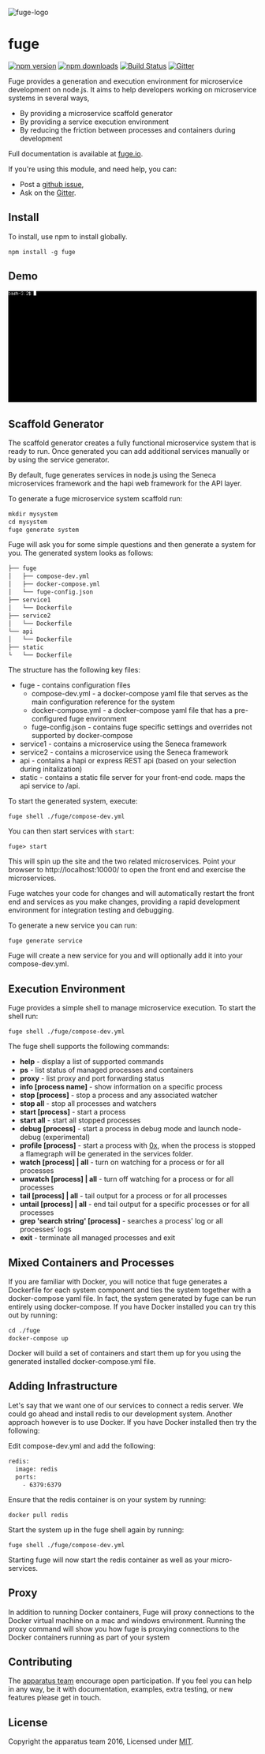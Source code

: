 ![fuge-logo](https://github.com/apparatus/fuge.io/blob/master/assets/files/fuge-logo.png)

# fuge
[![npm version][npm-badge]][npm-url]
[![npm downloads][npm-downloads-badge]][npm-url]
[![Build Status][travis-badge]][travis-url]
[![Gitter][gitter-badge]][gitter-url]

Fuge provides a generation and execution environment for microservice development on node.js. It aims to help developers working on microservice systems in several ways,

- By providing a microservice scaffold generator
- By providing a service execution environment
- By reducing the friction between processes and containers during development

Full documentation is available at [fuge.io](http://fuge.io/).

If you're using this module, and need help, you can:

- Post a [github issue][],
- Ask on the [Gitter][gitter-url].

## Install
To install, use npm to install globally.

```
npm install -g fuge
```

## Demo
![demo](https://github.com/apparatus/fuge.io/blob/master/assets/files/demo.gif)

## Scaffold Generator
The scaffold generator creates a fully functional microservice system that is ready to run. Once generated you can add additional services manually or by using the service generator.

By default, fuge generates services in node.js using the Seneca microservices framework and the hapi web framework for the API layer.

To generate a fuge microservice system scaffold run:

```
mkdir mysystem
cd mysystem
fuge generate system
```

Fuge will ask you for some simple questions and then generate a system for you. The generated system looks as follows:

```
├── fuge
│   ├── compose-dev.yml
│   ├── docker-compose.yml
│   └── fuge-config.json
├── service1
│	└── Dockerfile
├── service2
│	└── Dockerfile
└── api
│	└── Dockerfile
├── static
└	└── Dockerfile
```

The structure has the following key files:

* fuge - contains configuration files
  * compose-dev.yml - a docker-compose yaml file that serves as the main configuration reference for the system
  * docker-compose.yml - a docker-compose yaml file that has a pre-configured fuge environment
  * fuge-config.json - contains fuge specific settings and overrides not supported by docker-compose
* service1 - contains a microservice using the Seneca framework
* service2 - contains a microservice using the Seneca framework
* api - contains a hapi or express REST api (based on your selection during initalization)
* static - contains a static file server for your front-end code. maps the api service to /api.

To start the generated system, execute:

```
fuge shell ./fuge/compose-dev.yml
```

You can then start services with `start`:
```
fuge> start
```

This will spin up the site and the two related microservices. Point your browser to http://localhost:10000/ to open the front end and exercise the microservices.

Fuge watches your code for changes and will automatically restart the front end and services as you make changes, providing a rapid development environment for integration testing and debugging.

To generate a new service you can run:

```
fuge generate service
```

Fuge will create a new service for you and will optionally add it into your compose-dev.yml.

## Execution Environment
Fuge provides a simple shell to manage microservice execution. To start the shell run:

```
fuge shell ./fuge/compose-dev.yml
```

The fuge shell supports the following commands:

* **help** - display a list of supported commands
* **ps** - list status of managed processes and containers
* **proxy** - list proxy and port forwarding status
* **info [process name]** - show information on a specific process
* **stop [process]** - stop a process and any associated watcher
* **stop all** - stop all processes and watchers
* **start [process]** - start a process
* **start all** - start all stopped processes
* **debug [process]** - start a process in debug mode and launch node-debug (experimental)
* **profile [process]** - start a process with [0x](http://npm.im/0x), when the process is stopped a flamegraph will be generated in the services folder.
* **watch [process] | all** - turn on watching for a process or for all processes
* **unwatch [process] | all** - turn off watching for a process or for all processes
* **tail [process] | all** - tail output for a process or for all processes
* **untail [process] | all** - end tail output for a specific processes or for all processes
* **grep 'search string' [process]** - searches a process' log or all processes' logs
* **exit** - terminate all managed processes and exit


## Mixed Containers and Processes
If you are familiar with Docker, you will notice that fuge generates a Dockerfile for each system component and ties the system together with a docker-compose yaml file. In fact, the system generated by fuge can be run entirely using docker-compose. If you have Docker installed you can try this out by running:

```
cd ./fuge
docker-compose up
```

Docker will build a set of containers and start them up for you using the generated installed docker-compose.yml file.


## Adding Infrastructure
Let's say that we want one of our services to connect a redis server. We could go ahead and install redis to our development system. Another approach however is to use Docker. If you have Docker installed then try the following:

Edit compose-dev.yml and add the following:

```
redis:
  image: redis
  ports:
    - 6379:6379
```

Ensure that the redis container is on your system by running:

```
docker pull redis
```

Start the system up in the fuge shell again by running:

```
fuge shell ./fuge/compose-dev.yml
```

Starting fuge will now start the redis container as well as your micro-services.

## Proxy
In addition to running Docker containers, Fuge will proxy connections to the Docker virtual machine on a mac and windows environment. Running the proxy command will show you how fuge is proxying connections to the Docker containers running as part of your system


## Contributing
The [apparatus team][] encourage open participation. If you feel you can help in any way, be it with
documentation, examples, extra testing, or new features please get in touch.

## License
Copyright the apparatus team 2016, Licensed under [MIT][].


[npm-badge]: https://badge.fury.io/js/fuge.svg
[npm-url]: https://badge.fury.io/js/fuge
[npm-downloads-badge]: https://img.shields.io/npm/dm/fuge.svg?maxAge=2592000
[travis-badge]: https://travis-ci.org/apparatus/fuge.svg?branch=master
[travis-url]: https://travis-ci.org/apparatus/fuge
[gitter-badge]: https://badges.gitter.im/Join%20Chat.svg
[gitter-url]: https://gitter.im/apparatus

[MIT]: ./LICENSE
[github issue]: https://github.com/apparatus/fuge-runner/issues/new
[apparatus team]: https://github.com/apparatus
